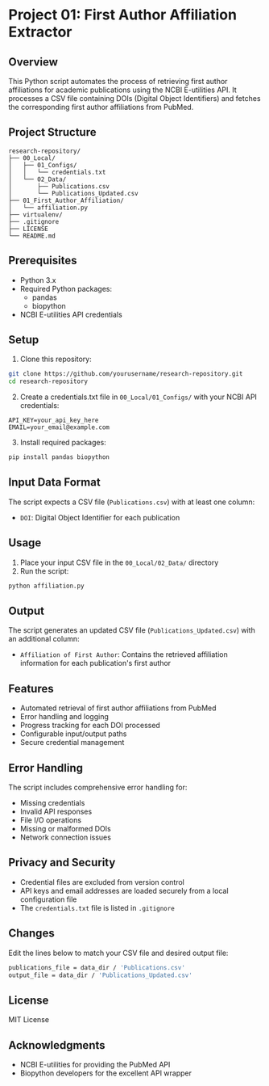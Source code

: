# Project 01: First Author Affiliation Extractor

## Overview
This Python script automates the process of retrieving first author affiliations for academic publications using the NCBI E-utilities API. It processes a CSV file containing DOIs (Digital Object Identifiers) and fetches the corresponding first author affiliations from PubMed.

## Project Structure
```
research-repository/
├── 00_Local/
│   ├── 01_Configs/
│   │   └── credentials.txt
│   └── 02_Data/
│       ├── Publications.csv
│       └── Publications_Updated.csv
├── 01_First_Author_Affiliation/
│   └── affiliation.py
├── virtualenv/
├── .gitignore
├── LICENSE
└── README.md
```

## Prerequisites
- Python 3.x
- Required Python packages:
  - pandas
  - biopython
- NCBI E-utilities API credentials

## Setup
1. Clone this repository:
```bash
git clone https://github.com/yourusername/research-repository.git
cd research-repository
```

2. Create a credentials.txt file in `00_Local/01_Configs/` with your NCBI API credentials:
```
API_KEY=your_api_key_here
EMAIL=your_email@example.com
```

3. Install required packages:
```bash
pip install pandas biopython
```

## Input Data Format
The script expects a CSV file (`Publications.csv`) with at least one column:
- `DOI`: Digital Object Identifier for each publication

## Usage
1. Place your input CSV file in the `00_Local/02_Data/` directory
2. Run the script:
```bash
python affiliation.py
```

## Output
The script generates an updated CSV file (`Publications_Updated.csv`) with an additional column:
- `Affiliation of First Author`: Contains the retrieved affiliation information for each publication's first author

## Features
- Automated retrieval of first author affiliations from PubMed
- Error handling and logging
- Progress tracking for each DOI processed
- Configurable input/output paths
- Secure credential management

## Error Handling
The script includes comprehensive error handling for:
- Missing credentials
- Invalid API responses
- File I/O operations
- Missing or malformed DOIs
- Network connection issues

## Privacy and Security
- Credential files are excluded from version control
- API keys and email addresses are loaded securely from a local configuration file
- The `credentials.txt` file is listed in `.gitignore`

## Changes
Edit the lines below to match your CSV file and desired output file:
```bash
publications_file = data_dir / 'Publications.csv'
output_file = data_dir / 'Publications_Updated.csv'
```

## License
MIT License

## Acknowledgments
- NCBI E-utilities for providing the PubMed API
- Biopython developers for the excellent API wrapper
